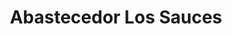 ---
title: "Abastecedor Los Sauces"
url: /san-francisco-de-dos-rios/abastecedor-los-sauces/
shop: supermercado
---